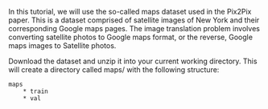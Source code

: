 In this tutorial, we will use the so-called maps dataset used in the Pix2Pix paper. This is a
dataset comprised of satellite images of New York and their corresponding Google maps pages.
The image translation problem involves converting satellite photos to Google maps format, or
the reverse, Google maps images to Satellite photos.

Download the dataset and unzip it into your current working directory. This will create a
directory called maps/ with the following structure:

```
maps
    * train
    * val
```
